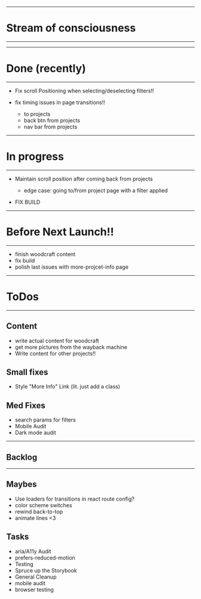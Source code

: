 -----------------------------------------
# Stream of consciousness
-----------------------------------------


-----------------------------------------
# Done (recently)
-----------------------------------------

- Fix scroll Positioning when selecting/deselecting filters!!

- fix timing issues in page transitions!!
  - to projects
  - back btn from projects
  - nav bar from projects


-----------------------------------------
# In progress
-----------------------------------------

- Maintain scroll position after coming back from projects
  - edge case: going to/from project page with a filter applied

- FIX BUILD

-----------------------------------------
# Before Next Launch!!
-----------------------------------------

- finish woodcraft content
- fix build
- polish last issues with more-projcet-info page


-----------------------------------------
# ToDos
-----------------------------------------

## Content
- write actual content for woodcraft
- get more pictures from the wayback machine
- Write content for other projects!!

## Small fixes
- Style "More Info" Link  (lit. just add a class)

## Med Fixes
- search params for filters
- Mobile Audit
- Dark mode audit

-----------------------------------------
## Backlog
-----------------------------------------

## Maybes
- Use loaders for transitions in react route config?
- color scheme switches
- rewind back-to-top
- animate lines <3

## Tasks
- aria/A11y Audit
- prefers-reduced-motion
- Testing
- Spruce up the Storybook
- General Cleanup
- mobile audit
- browser testing
